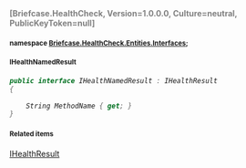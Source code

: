 <h4 style='color: gray;margin:0; padding:0;'> [Briefcase.HealthCheck, Version=1.0.0.0, Culture=neutral, PublicKeyToken=null]</h4>

#### <small>namespace [Briefcase.HealthCheck.Entities.Interfaces](../Namespace/Briefcase.HealthCheck.Entities.Interfaces.md);</small>

#### <small>IHealthNamedResult</small>

<i>

```csharp
public interface IHealthNamedResult : IHealthResult
{

	String MethodName { get; }
}
```

</i>


#### <small>Related items</small>

[IHealthResult](IHealthResult.md)